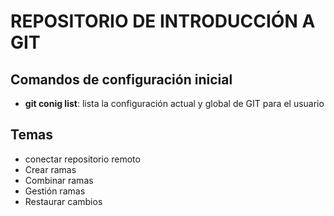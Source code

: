 # REPOSITORIO DE INTRODUCCIÓN A GIT

## Comandos de configuración inicial

* **git conig list**: lista la configuración actual y global de GIT para el usuario

## Temas
* conectar repositorio remoto
* Crear ramas
* Combinar ramas
* Gestión ramas
* Restaurar cambios